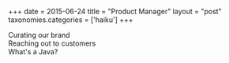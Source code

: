 +++
date = 2015-06-24
title = "Product Manager"
layout = "post"
taxonomies.categories = ['haiku']
+++

Curating our brand  
Reaching out to customers  
What's a Java?
